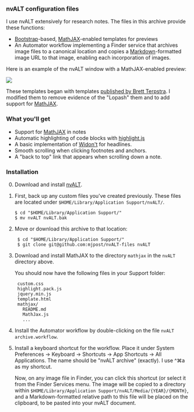 ### nvALT configuration files

I use nvALT extensively for research notes.  The files in this archive
provide these functions:

- [Bootstrap](http://getbootstrap.com)-based,
  [MathJAX](http://www.mathjax.org)-enabled templates for previews
- An Automator workflow implementing a Finder service that archives
  image files to a canonical location and copies a
  [Markdown](http://daringfireball.net/projects/markdown/)-formatted
  image URL to that image, enabling each incorporation of images.

Here is an example of the nvALT window with a MathJAX-enabled preview:

![](images/example.png)

These templates began with templates
[published by Brett Terpstra](http://brettterpstra.com/2013/04/06/customizing-the-nvalt-preview/). I
modified them to remove evidence of the "Lopash" them and to add
support for [MathJAX](http://www.mathjax.org).

### What you'll get

* Support for [MathJAX](http://www.mathjax.org) in notes
* Automatic highlighting of code blocks with [highlight.js](http://softwaremaniacs.org/soft/highlight/en/)
* A basic implementation of [Widon't](http://shauninman.com/archive/2006/08/22/widont_wordpress_plugin) for headlines.
* Smooth scrolling when clicking footnotes and anchors.
* A "back to top" link that appears when scrolling down a note.

### Installation

0. Download and install [nvALT](http://brettterpstra.com/projects/nvalt/).

1. First, back up any custom files you've created previously. These
files are located under `$HOME/Library/Application Support/nvALT/`.

       $ cd "$HOME/Library/Application Support/"
       $ mv nvALT nvALT.bak

2. Move or download this archive to that location:

        $ cd "$HOME/Library/Application Support/"
        $ git clone git@github.com:mjpost/nvALT-files nvALT

3. Download and install MathJAX to the directory `mathjax` in the
`nvALT` directory above.

   You should now have the following files in your Support folder:

        custom.css
        highlight.pack.js
        jquery.min.js
        template.html
        mathjax/
          README.md
          MathJax.js
          ...

4. Install the Automator workflow by double-clicking on the file
`nvALT archive.workflow`. 

5. Install a keyboard shortcut for the workflow. Place it under System Preferences →
Keyboard → Shortcuts → App Shortcuts → All Applications. The name
should be "nvALT archive" (exactly). I use ^⌘a as my shortcut.

   Now, on any image file in Finder, you can click this shortcut (or
   select it from the Finder Services menu. The image will be copied
   to a directory within `$HOME/Library/Application
   Support/nvALT/Media/{YEAR}/{MONTH}`, and a Markdown-formatted relative path to this
   file will be placed on the clipboard, to be pasted into your nvALT document.
